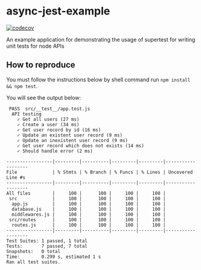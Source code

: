 # async-jest-example

[![codecov](https://codecov.io/gh/trouchet/asyncere-jesture/branch/main/graph/badge.svg?token=VOQ4SD0JT7)](https://codecov.io/gh/trouchet/asyncere-jesture)

An example application for demonstrating the usage of supertest for writing unit tests for node APIs

## How to reproduce

You must follow the instructions below by shell command run `npm install && npm test`.

You will see the output below:

```
 PASS  src/__test__/app.test.js
  API testing
    ✓ Get all users (27 ms)
    ✓ Create a user (34 ms)
    ✓ Get user record by id (16 ms)
    ✓ Update an existent user record (9 ms)
    ✓ Update an inexistent user record (9 ms)
    ✓ Get user record which does not exists (14 ms)
    ✓ Should handle error (2 ms)

-----------------|---------|----------|---------|---------|-------------------
File             | % Stmts | % Branch | % Funcs | % Lines | Uncovered Line #s 
-----------------|---------|----------|---------|---------|-------------------
All files        |     100 |      100 |     100 |     100 |                   
 src             |     100 |      100 |     100 |     100 |                   
  app.js         |     100 |      100 |     100 |     100 |                   
  database.js    |     100 |      100 |     100 |     100 |                   
  middlewares.js |     100 |      100 |     100 |     100 |                   
 src/routes      |     100 |      100 |     100 |     100 |                   
  routes.js      |     100 |      100 |     100 |     100 |                   
-----------------|---------|----------|---------|---------|-------------------
Test Suites: 1 passed, 1 total
Tests:       7 passed, 7 total
Snapshots:   0 total
Time:        0.299 s, estimated 1 s
Ran all test suites.

```

